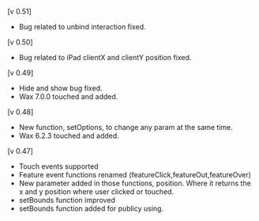 [v 0.51]
- Bug related to unbind interaction fixed.

[v 0.50]
- Bug related to iPad clientX and clientY position fixed.

[v 0.49]
- Hide and show bug fixed.
- Wax 7.0.0 touched and added.

[v 0.48]
- New function, setOptions, to change any param at the same time.
- Wax 6.2.3 touched and added.

[v 0.47]
- Touch events supported
- Feature event functions renamed (featureClick,featureOut,featureOver)
- New parameter added in those functions, position. Where it returns the x and y position where user clicked or touched.
- setBounds function improved
- setBounds function added for publicy using.